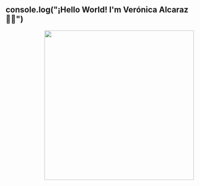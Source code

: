 ## console.log("¡Hello World! I'm Verónica Alcaraz 👋🏽")

<img align='right' src="https://i.pinimg.com/originals/cc/37/85/cc37857e20f173102d8dbee4423b97eb.gif" width="400">

<!--
**Lukaina/Lukaina** is a ✨ _special_ ✨ repository because its `README.md` (this file) appears on your GitHub profile.

Here are some ideas to get you started:

- 🔭 I’m currently working on ...
- 🌱 I’m currently learning ...
- 👯 I’m looking to collaborate on ...
- 🤔 I’m looking for help with ...
- 💬 Ask me about ...
- 📫 How to reach me: ...
- 😄 Pronouns: ...
- ⚡ Fun fact: ...
-->
